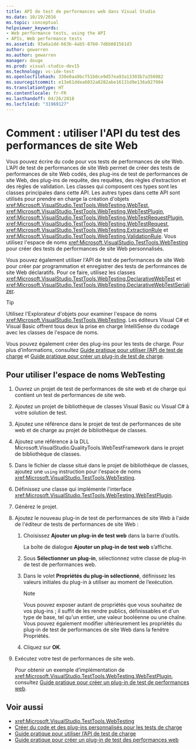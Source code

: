 ```yaml
---
title: API de test de performances web dans Visual Studio
ms.date: 10/19/2016
ms.topic: conceptual
helpviewer_keywords:
- Web performance tests, using the API
- APIs, Web performance tests
ms.assetid: 93a6a1dd-663b-4ab5-8760-7d6b081561d3
author: gewarren
ms.author: gewarren
manager: douge
ms.prod: visual-studio-dev15
ms.technology: vs-ide-test
ms.openlocfilehash: 330e0aa9bcf51b0ce9d57ea93a13303b7a356982
ms.sourcegitcommit: e13e61ddea6032a8282abe16131d9e136a927984
ms.translationtype: HT
ms.contentlocale: fr-FR
ms.lasthandoff: 04/26/2018
ms.locfileid: "31969127"
---
```

# <a name="how-to-use-the-web-performance-test-api"></a>Comment : utiliser l'API du test des performances de site Web

Vous pouvez écrire du code pour vos tests de performances de site Web. L’API de test de performances de site Web permet de créer des tests de performances de site Web codés, des plug-ins de test de performances de site Web, des plug-ins de requête, des requêtes, des règles d’extraction et des règles de validation. Les classes qui composent ces types sont les classes principales dans cette API. Les autres types dans cette API sont utilisés pour prendre en charge la création d'objets <xref:Microsoft.VisualStudio.TestTools.WebTesting.WebTest>, <xref:Microsoft.VisualStudio.TestTools.WebTesting.WebTestPlugin>, <xref:Microsoft.VisualStudio.TestTools.WebTesting.WebTestRequestPlugin>, <xref:Microsoft.VisualStudio.TestTools.WebTesting.WebTestRequest>, <xref:Microsoft.VisualStudio.TestTools.WebTesting.ExtractionRule> et <xref:Microsoft.VisualStudio.TestTools.WebTesting.ValidationRule>. Vous utilisez l'espace de noms <xref:Microsoft.VisualStudio.TestTools.WebTesting> pour créer des tests de performances de site Web personnalisés.

 Vous pouvez également utiliser l'API de test de performances de site Web pour créer par programmation et enregistrer des tests de performances de site Web déclaratifs. Pour ce faire, utilisez les classes <xref:Microsoft.VisualStudio.TestTools.WebTesting.DeclarativeWebTest> et <xref:Microsoft.VisualStudio.TestTools.WebTesting.DeclarativeWebTestSerializer>.

> [!TIP]
> Utilisez l'Explorateur d'objets pour examiner l'espace de noms <xref:Microsoft.VisualStudio.TestTools.WebTesting>. Les éditeurs Visual C# et Visual Basic offrent tous deux la prise en charge IntelliSense du codage avec les classes de l'espace de noms.


 Vous pouvez également créer des plug-ins pour les tests de charge. Pour plus d’informations, consultez [Guide pratique pour utiliser l’API de test de charge](../test/how-to-use-the-load-test-api.md) et [Guide pratique pour créer un plug-in de test de charge](../test/how-to-create-a-load-test-plug-in.md).

## <a name="to-use-the-webtesting-namespace"></a>Pour utiliser l'espace de noms WebTesting

1.  Ouvrez un projet de test de performances de site web et de charge qui contient un test de performances de site web.

2.  Ajoutez un projet de bibliothèque de classes Visual Basic ou Visual C# à votre solution de test.

3.  Ajoutez une référence dans le projet de test de performances de site web et de charge au projet de bibliothèque de classes.

4.  Ajoutez une référence à la DLL Microsoft.VisualStudio.QualityTools.WebTestFramework dans le projet de bibliothèque de classes.

5.  Dans le fichier de classe situé dans le projet de bibliothèque de classes, ajoutez une `using` instruction pour l'espace de noms <xref:Microsoft.VisualStudio.TestTools.WebTesting>.

6.  Définissez une classe qui implémente l'interface <xref:Microsoft.VisualStudio.TestTools.WebTesting.WebTestPlugin>.

7.  Générez le projet.

8.  Ajoutez le nouveau plug-in de test de performances de site Web à l'aide de l'éditeur de tests de performances de site Web :

    1.  Choisissez **Ajouter un plug-in de test web** dans la barre d’outils.

         La boîte de dialogue **Ajouter un plug-in de test web** s’affiche.

    2.  Sous **Sélectionner un plug-in**, sélectionnez votre classe de plug-in de test de performances web.

    3.  Dans le volet **Propriétés du plug-in sélectionné**, définissez les valeurs initiales du plug-in à utiliser au moment de l’exécution.

        > [!NOTE]
        > Vous pouvez exposer autant de propriétés que vous souhaitez de vos plug-ins ; il suffit de les rendre publics, définissables et d'un type de base, tel qu'un entier, une valeur booléenne ou une chaîne. Vous pouvez également modifier ultérieurement les propriétés du plug-in de test de performances de site Web dans la fenêtre Propriétés.

    4.  Cliquez sur **OK**.

9. Exécutez votre test de performances de site web.

     Pour obtenir un exemple d’implémentation de <xref:Microsoft.VisualStudio.TestTools.WebTesting.WebTestPlugin>, consultez [Guide pratique pour créer un plug-in de test de performances web](../test/how-to-create-a-web-performance-test-plug-in.md).

## <a name="see-also"></a>Voir aussi

- <xref:Microsoft.VisualStudio.TestTools.WebTesting>
- [Créer du code et des plug-ins personnalisés pour les tests de charge](../test/create-custom-code-and-plug-ins-for-load-tests.md)
- [Guide pratique pour utiliser l’API de test de charge](../test/how-to-use-the-load-test-api.md)
- [Guide pratique pour créer un plug-in de test des performances web](../test/how-to-create-a-web-performance-test-plug-in.md)